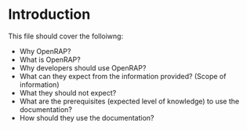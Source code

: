 

# Introduction

This file should cover the folloiwng:
* Why OpenRAP? 
* What is OpenRAP? 
* Why developers should use OpenRAP? 
* What can they expect from the information provided? (Scope of information)
* What they should not expect?
* What are the prerequisites (expected level of knowledge) to use the documentation?
* How should they use the documentation?
